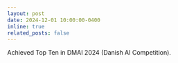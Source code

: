 ```yaml
---
layout: post
date: 2024-12-01 10:00:00-0400
inline: true
related_posts: false
---
```


Achieved Top Ten in DMAI 2024 (Danish AI Competition).